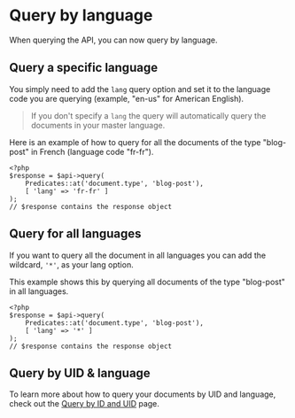 # Query by language

When querying the API, you can now query by language.

## Query a specific language

You simply need to add the `lang` query option and set it to the language code you are querying (example, "en-us" for American English).

> If you don't specify a `lang` the query will automatically query the documents in your master language.

Here is an example of how to query for all the documents of the type "blog-post" in French (language code "fr-fr").

```
<?php
$response = $api->query(
    Predicates::at('document.type', 'blog-post'),
    [ 'lang' => 'fr-fr' ]
);
// $response contains the response object
```

## Query for all languages

If you want to query all the document in all languages you can add the wildcard, `'*'`, as your lang option.

This example shows this by querying all documents of the type "blog-post" in all languages.

```
<?php
$response = $api->query(
    Predicates::at('document.type', 'blog-post'),
    [ 'lang' => '*' ]
);
// $response contains the response object
```

## Query by UID & language

To learn more about how to query your documents by UID and language, check out the [Query by ID and UID](./07-query-by-id-or-uid.md) page.
